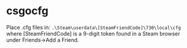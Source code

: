 # csgocfg
Place .cfg files in:
```.\Steam\userdata\[SteamFriendCode]\730\local\cfg``` where [SteamFriendCode] is a 9-digit token found in a Steam browser under Friends->Add a Friend.

